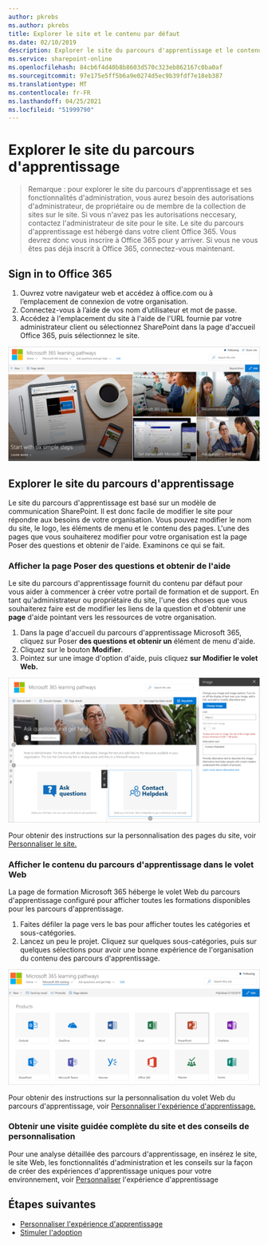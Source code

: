 ```yaml
---
author: pkrebs
ms.author: pkrebs
title: Explorer le site et le contenu par défaut
ms.date: 02/10/2019
description: Explorer le site du parcours d'apprentissage et le contenu par défaut
ms.service: sharepoint-online
ms.openlocfilehash: 84cb6f4d40b8b8603d570c323eb862167c0ba0af
ms.sourcegitcommit: 97e175e5ff5b6a9e0274d5ec9b39fdf7e18eb387
ms.translationtype: MT
ms.contentlocale: fr-FR
ms.lasthandoff: 04/25/2021
ms.locfileid: "51999790"
---
```

# <a name="explore-the-learning-pathways-site"></a>Explorer le site du parcours d'apprentissage

> Remarque : pour explorer le site du parcours d'apprentissage et ses fonctionnalités d'administration, vous aurez besoin des autorisations d'administrateur, de propriétaire ou de membre de la collection de sites sur le site. Si vous n'avez pas les autorisations neccesary, contactez l'administrateur de site pour le site. Le site du parcours d'apprentissage est hébergé dans votre client Office 365. Vous devrez donc vous inscrire à Office 365 pour y arriver. Si vous ne vous êtes pas déjà inscrit à Office 365, connectez-vous maintenant. 

## <a name="sign-in-to-office-365"></a>Sign in to Office 365 

1.  Ouvrez votre navigateur web et accédez à office.com ou à l’emplacement de connexion de votre organisation. 
2.  Connectez-vous à l’aide de vos nom d’utilisateur et mot de passe.
3.  Accédez à l'emplacement du site à l'aide de l'URL fournie par votre administrateur client ou sélectionnez SharePoint dans la page d'accueil Office 365, puis sélectionnez le site. 

![cg-introducing.png](media/cg-introducing.png)

## <a name="explore-the-learning-pathways-site"></a>Explorer le site du parcours d'apprentissage

Le site du parcours d'apprentissage est basé sur un modèle de communication SharePoint. Il est donc facile de modifier le site pour répondre aux besoins de votre organisation. Vous pouvez modifier le nom du site, le logo, les éléments de menu et le contenu des pages. L'une des pages que vous souhaiterez modifier pour votre organisation est la page Poser des questions et obtenir de l'aide. Examinons ce qui se fait.

### <a name="view-the-ask-questions-and-get-help-page"></a>Afficher la page Poser des questions et obtenir de l'aide

Le site du parcours d'apprentissage fournit du contenu par défaut pour vous aider à commencer à créer votre portail de formation et de support. En tant qu'administrateur ou propriétaire du site, l'une des choses que vous souhaiterez faire est de modifier les liens de la question et d'obtenir une **page** d'aide pointant vers les ressources de votre organisation. 

1.  Dans la page d'accueil du parcours d'apprentissage Microsoft 365, cliquez sur Poser **des questions et obtenir un** élément de menu d'aide.
2.  Cliquez sur le bouton **Modifier**.
3.  Pointez sur une image d'option d'aide, puis cliquez **sur Modifier le volet Web.**

![cg-edithelp.png](media/cg-edithelp.png)

Pour obtenir des instructions sur la personnalisation des pages du site, voir [Personnaliser le site.](custom_edithelp.md)

### <a name="view-the-learning-pathways-content-in-the-web-part"></a>Afficher le contenu du parcours d'apprentissage dans le volet Web
La page de formation Microsoft 365 héberge le volet Web du parcours d'apprentissage configuré pour afficher toutes les formations disponibles pour les parcours d'apprentissage. 

1. Faites défiler la page vers le bas pour afficher toutes les catégories et sous-catégories.
2. Lancez un peu le projet. Cliquez sur quelques sous-catégories, puis sur quelques sélections pour avoir une bonne expérience de l'organisation du contenu des parcours d'apprentissage. 

![cg-gotoall.png](media/cg-gotoall.png)

Pour obtenir des instructions sur la personnalisation du volet Web du parcours d'apprentissage, voir [Personnaliser l'expérience d'apprentissage.](custom_overview.md)

### <a name="get-a-complete-site-tour-and-customization-guidance"></a>Obtenir une visite guidée complète du site et des conseils de personnalisation
Pour une analyse détaillée des parcours d'apprentissage, en insérez le site, le site Web, les fonctionnalités d'administration et les conseils sur la façon de créer des expériences d'apprentissage uniques pour votre environnement, voir [Personnaliser](custom_overview.md) l'expérience d'apprentissage

## <a name="next-steps"></a>Étapes suivantes
- [Personnaliser l'expérience d'apprentissage](custom_overview.md)
- [Stimuler l'adoption](driveadoption.md) 
